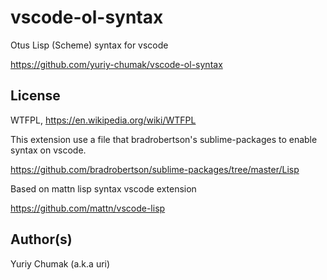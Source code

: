 # vscode-ol-syntax

Otus Lisp (Scheme) syntax for vscode

https://github.com/yuriy-chumak/vscode-ol-syntax


## License

WTFPL, https://en.wikipedia.org/wiki/WTFPL

This extension use a file that bradrobertson's sublime-packages to enable syntax on vscode.

https://github.com/bradrobertson/sublime-packages/tree/master/Lisp


Based on mattn lisp syntax vscode extension

https://github.com/mattn/vscode-lisp


## Author(s)

Yuriy Chumak (a.k.a uri)